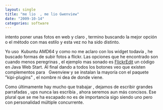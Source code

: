 ```yaml
---
layout: single
title: "me lio  , me lio Gwenview"
date: "2009-10-14"
categories: software
---
```


intento poner unas fotos en web y claro , termino buscando la mejor opción o el método con mas estilo y esta vez no ha sido distinto.

Yo uso  Kubuntu AMD64 y como no me aclaro con los widget todavía , he buscado formas de subir fotos a flickr. Las opciones que he encontrado son cuando menos peregrinas , el ejemplo mas sonado es [FlickrEdit](https://sunkencity.org/flickredit) un código en Java Web Start. Al final dando a todos los botones veo que existen complementos para   Gwenview y se instalan la mayoría con el paquete "kipi-plugins" , el nombre ni dea de donde viene.

Como últimamente hay mucho que trabajar , dejamos de escribir grandes parrafadas , ups nunca las escribía , ahora seremos aun más concisos. Ese plural que se me ha escapado no es de importancia sigo siendo uno pero con personalidad múltiple concurrente.
